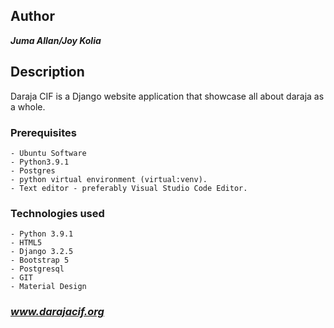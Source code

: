 
## Author
***Juma Allan/Joy Kolia***

## Description
Daraja CIF is a Django website application that showcase all about daraja as a whole.

### Prerequisites
    - Ubuntu Software
    - Python3.9.1
    - Postgres
    - python virtual environment (virtual:venv).
    - Text editor - preferably Visual Studio Code Editor.

### Technologies used
    - Python 3.9.1
    - HTML5
    - Django 3.2.5
    - Bootstrap 5
    - Postgresql
    - GIT
    - Material Design
  
### ***www.darajacif.org***  
